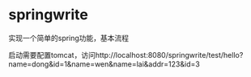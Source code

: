 # springwrite
实现一个简单的spring功能，基本流程



启动需要配置tomcat，访问http://localhost:8080/springwrite/test/hello?name=dong&id=1&name=wen&name=lai&addr=123&id=3